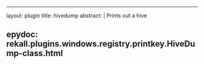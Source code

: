 
---
layout: plugin
title: hivedump
abstract: |
    Prints out a hive

epydoc: rekall.plugins.windows.registry.printkey.HiveDump-class.html
---
